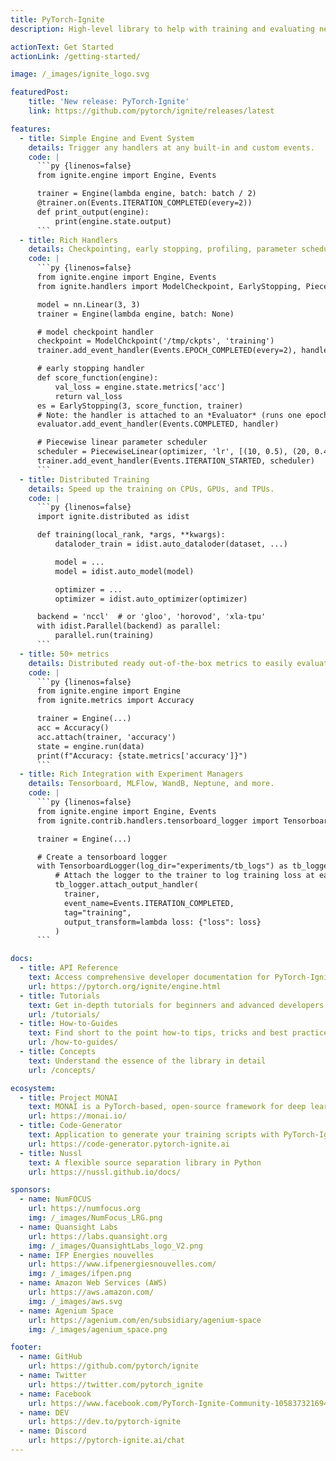 ```yaml
---
title: PyTorch-Ignite
description: High-level library to help with training and evaluating neural networks in PyTorch flexibly and transparently.

actionText: Get Started
actionLink: /getting-started/

image: /_images/ignite_logo.svg

featuredPost:
    title: 'New release: PyTorch-Ignite'
    link: https://github.com/pytorch/ignite/releases/latest

features:
  - title: Simple Engine and Event System
    details: Trigger any handlers at any built-in and custom events.
    code: |
      ```py {linenos=false}
      from ignite.engine import Engine, Events

      trainer = Engine(lambda engine, batch: batch / 2)
      @trainer.on(Events.ITERATION_COMPLETED(every=2))
      def print_output(engine):
          print(engine.state.output)
      ```
  - title: Rich Handlers
    details: Checkpointing, early stopping, profiling, parameter scheduling, learning rate finder, and more.
    code: |
      ```py {linenos=false}
      from ignite.engine import Engine, Events
      from ignite.handlers import ModelCheckpoint, EarlyStopping, PiecewiseLinear

      model = nn.Linear(3, 3)
      trainer = Engine(lambda engine, batch: None)

      # model checkpoint handler
      checkpoint = ModelChckpoint('/tmp/ckpts', 'training')
      trainer.add_event_handler(Events.EPOCH_COMPLETED(every=2), handler, {'model': model})

      # early stopping handler
      def score_function(engine):
          val_loss = engine.state.metrics['acc']
          return val_loss
      es = EarlyStopping(3, score_function, trainer)
      # Note: the handler is attached to an *Evaluator* (runs one epoch on validation dataset).
      evaluator.add_event_handler(Events.COMPLETED, handler)

      # Piecewise linear parameter scheduler
      scheduler = PiecewiseLinear(optimizer, 'lr', [(10, 0.5), (20, 0.45), (21, 0.3), (30, 0.1), (40, 0.1)])
      trainer.add_event_handler(Events.ITERATION_STARTED, scheduler)
      ```
  - title: Distributed Training
    details: Speed up the training on CPUs, GPUs, and TPUs.
    code: |
      ```py {linenos=false}
      import ignite.distributed as idist

      def training(local_rank, *args, **kwargs):
          dataloder_train = idist.auto_dataloder(dataset, ...)

          model = ...
          model = idist.auto_model(model)

          optimizer = ...
          optimizer = idist.auto_optimizer(optimizer)

      backend = 'nccl'  # or 'gloo', 'horovod', 'xla-tpu'
      with idist.Parallel(backend) as parallel:
          parallel.run(training)
      ```
  - title: 50+ metrics
    details: Distributed ready out-of-the-box metrics to easily evaluate models.
    code: |
      ```py {linenos=false}
      from ignite.engine import Engine
      from ignite.metrics import Accuracy

      trainer = Engine(...)
      acc = Accuracy()
      acc.attach(trainer, 'accuracy')
      state = engine.run(data)
      print(f"Accuracy: {state.metrics['accuracy']}")
      ```
  - title: Rich Integration with Experiment Managers
    details: Tensorboard, MLFlow, WandB, Neptune, and more.
    code: |
      ```py {linenos=false}
      from ignite.engine import Engine, Events
      from ignite.contrib.handlers.tensorboard_logger import TensorboardLogger

      trainer = Engine(...)

      # Create a tensorboard logger
      with TensorboardLogger(log_dir="experiments/tb_logs") as tb_logger:
          # Attach the logger to the trainer to log training loss at each iteration
          tb_logger.attach_output_handler(
            trainer,
            event_name=Events.ITERATION_COMPLETED,
            tag="training",
            output_transform=lambda loss: {"loss": loss}
          )
      ```

docs:
  - title: API Reference
    text: Access comprehensive developer documentation for PyTorch-Ignite
    url: https://pytorch.org/ignite/engine.html
  - title: Tutorials
    text: Get in-depth tutorials for beginners and advanced developers
    url: /tutorials/
  - title: How-to-Guides
    text: Find short to the point how-to tips, tricks and best practices
    url: /how-to-guides/
  - title: Concepts
    text: Understand the essence of the library in detail
    url: /concepts/

ecosystem:
  - title: Project MONAI
    text: MONAI is a PyTorch-based, open-source framework for deep learning in healthcare imaging, part of PyTorch Ecosystem.
    url: https://monai.io/
  - title: Code-Generator
    text: Application to generate your training scripts with PyTorch-Ignite.
    url: https://code-generator.pytorch-ignite.ai
  - title: Nussl
    text: A flexible source separation library in Python
    url: https://nussl.github.io/docs/

sponsors:
  - name: NumFOCUS
    url: https://numfocus.org
    img: /_images/NumFocus_LRG.png
  - name: Quansight Labs
    url: https://labs.quansight.org
    img: /_images/QuansightLabs_logo_V2.png
  - name: IFP Energies nouvelles
    url: https://www.ifpenergiesnouvelles.com/
    img: /_images/ifpen.png
  - name: Amazon Web Services (AWS)
    url: https://aws.amazon.com/
    img: /_images/aws.svg
  - name: Agenium Space
    url: https://agenium.com/en/subsidiary/agenium-space
    img: /_images/agenium_space.png

footer:
  - name: GitHub
    url: https://github.com/pytorch/ignite
  - name: Twitter
    url: https://twitter.com/pytorch_ignite
  - name: Facebook
    url: https://www.facebook.com/PyTorch-Ignite-Community-105837321694508
  - name: DEV
    url: https://dev.to/pytorch-ignite
  - name: Discord
    url: https://pytorch-ignite.ai/chat
---
```

